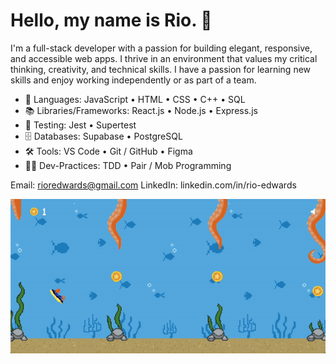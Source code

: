 # Hello, my name is Rio. 👋

I'm a full-stack developer with a passion for building elegant, responsive, and accessible web apps. I thrive in an environment that values my critical thinking, creativity, and technical skills. I have a passion for learning new skills and enjoy working independently or as part of a team.

- 📝 Languages: JavaScript • HTML • CSS • C++ • SQL
- 📚 Libraries/Frameworks: React.js • Node.js • Express.js
- 🧪 Testing: Jest • Supertest
- 🗄️ Databases: Supabase • PostgreSQL
- 🛠️ Tools: VS Code • Git / GitHub • Figma
- 👨‍💻 Dev-Practices: TDD • Pair / Mob Programming

Email: rioredwards@gmail.com
LinkedIn: linkedin.com/in/rio-edwards

<!---
rioredwards/rioredwards is a ✨ special ✨ repository because its `README.md` (this file) appears on your GitHub profile.
You can click the Preview link to take a look at your changes.
--->

![](https://github.com/rioredwards/rioredwards/blob/main/Swimmy_Nudibranch.gif)
